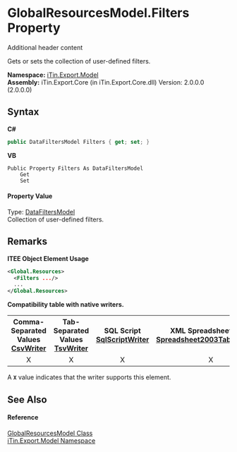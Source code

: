 # GlobalResourcesModel.Filters Property 
Additional header content 

Gets or sets the collection of user-defined filters.

**Namespace:**&nbsp;<a href="N_iTin_Export_Model">iTin.Export.Model</a><br />**Assembly:**&nbsp;iTin.Export.Core (in iTin.Export.Core.dll) Version: 2.0.0.0 (2.0.0.0)

## Syntax

**C#**<br />
``` C#
public DataFiltersModel Filters { get; set; }
```

**VB**<br />
``` VB
Public Property Filters As DataFiltersModel
	Get
	Set
```


#### Property Value
Type: <a href="T_iTin_Export_Model_DataFiltersModel">DataFiltersModel</a><br />Collection of user-defined filters.

## Remarks

**ITEE Object Element Usage**<br />
``` XML
<Global.Resources>
  <Filters .../>
  ...
</Global.Resources>
```


<strong>Compatibility table with native writers.</strong><table><tr><th>Comma-Separated Values<br /><a href="T_iTin_Export_Writers_CsvWriter">CsvWriter</a></th><th>Tab-Separated Values<br /><a href="T_iTin_Export_Writers_TsvWriter">TsvWriter</a></th><th>SQL Script<br /><a href="T_iTin_Export_Writers_SqlScriptWriter">SqlScriptWriter</a></th><th>XML Spreadsheet 2003<br /><a href="T_iTin_Export_Writers_Spreadsheet2003TabularWriter">Spreadsheet2003TabularWriter</a></th></tr><tr><td align="center">X</td><td align="center">X</td><td align="center">X</td><td align="center">X</td></tr></table> A <strong>`X`</strong> value indicates that the writer supports this element.


## See Also


#### Reference
<a href="T_iTin_Export_Model_GlobalResourcesModel">GlobalResourcesModel Class</a><br /><a href="N_iTin_Export_Model">iTin.Export.Model Namespace</a><br />